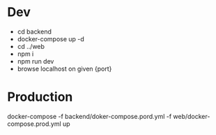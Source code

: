 # Dev

- cd backend
- docker-compose up -d
- cd ../web
- npm i
- npm run dev
- browse localhost on given {port}

# Production

docker-compose -f backend/doker-compose.pord.yml -f web/docker-compose.prod.yml up


